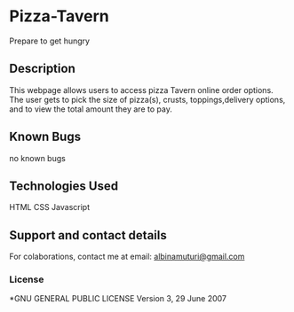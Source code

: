 # Pizza-Tavern
Prepare to get hungry
## Description
This webpage allows users to access pizza Tavern online order options. The user gets to pick the size of pizza(s), crusts, toppings,delivery options, and to view the total amount they are to pay.
## Known Bugs
no known bugs
## Technologies Used
  HTML
  CSS
  Javascript 
## Support and contact details
For colaborations, contact me at 
email: albinamuturi@gmail.com
### License
*GNU GENERAL PUBLIC LICENSE Version 3, 29 June 2007
